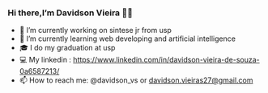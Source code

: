 ### Hi there,I’m Davidson Vieira 👨‍💻


- 🔭 I’m currently working on sintese jr from usp
- 🌱 I’m currently learning web developing and artificial intelligence 
- 🎓 I do my graduation at usp
- 💻 My linkedin : https://www.linkedin.com/in/davidson-vieira-de-souza-0a6587213/
- 📫 How to reach me: @davidson_vs or davidson.vieiras27@gmail.com

